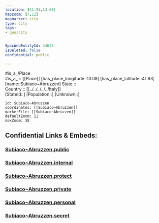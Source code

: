 ```yaml
---
location: [41.93,13.08] 
mapzoom: [7,12] 
mapmarker: city 
type: City
tags:
- geo/City


SpocWebEntityId: 34645
isDeleted: false
confidential: public

---
```

#is_a_/Place  
#is_a_ :: [[Place]] 
[has_place_longitude::13.08] 
[has_place_latitude::41.93] 
[name::Subiaco~Abruzzen] 
State ::  
Country :: [[../../../../../Italy]]  
[StateId::] 
[Population::] 
[Unknown::] 


```leaflet
id: Subiaco~Abruzzen
coordinates: [[Subiaco~Abruzzen]] 
markerFile: [[Subiaco~Abruzzen]] 
defaultZoom: 11 
maxZoom: 18
```


## Confidential Links & Embeds: 

### [Subiaco~Abruzzen.public](/_public/\Earth\Continent\Europe\Europe~South\Italy\regions~Italy\Lazio\Roma.Province\CitySubiaco~Abruzzen.public.md) 

### [Subiaco~Abruzzen.internal](/_internal/\Earth\Continent\Europe\Europe~South\Italy\regions~Italy\Lazio\Roma.Province\CitySubiaco~Abruzzen.internal.md) 

### [Subiaco~Abruzzen.protect](/_protect/\Earth\Continent\Europe\Europe~South\Italy\regions~Italy\Lazio\Roma.Province\CitySubiaco~Abruzzen.protect.md) 

### [Subiaco~Abruzzen.private](/_private/\Earth\Continent\Europe\Europe~South\Italy\regions~Italy\Lazio\Roma.Province\CitySubiaco~Abruzzen.private.md) 

### [Subiaco~Abruzzen.personal](/_personal/\Earth\Continent\Europe\Europe~South\Italy\regions~Italy\Lazio\Roma.Province\CitySubiaco~Abruzzen.personal.md) 

### [Subiaco~Abruzzen.secret](/_secret/\Earth\Continent\Europe\Europe~South\Italy\regions~Italy\Lazio\Roma.Province\CitySubiaco~Abruzzen.secret.md)

